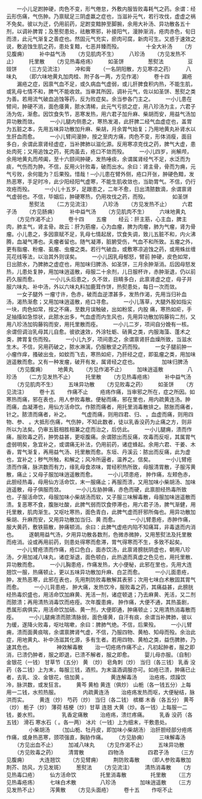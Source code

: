 <!-- { "loadSidebar": true } -->
　　一小儿足跗肿硬，肉色不变，形气倦怠，外敷内服皆败毒耗气之药。余谓：经云形伤痛，气伤肿。乃禀赋足三阴虚羸之症也，当滋补元气，若行攻伐，虚虚之祸不免矣。彼以为迂，仍用前药，足跗变黯肿至脚腕，余用大补汤、异功散各五十剂，以调补脾胃；及葱熨患处，祛散寒邪，补接阳气，漫肿渐消，疮肉赤色，旬日而溃，此元气渐复之善症也。然固元气充实，瘀肉可腐，新肉可生。又惑于速效之说，敷追蚀生肌之药，患处复黯，七恶并臻而殁。
　　
　　十全大补汤
　　（方见腹痈）
　　补中益气汤
　　（方见肌肉不生）
　　八珍汤
　　（方见发热不止）
　　托里散
　　（方见热毒疮疡）
　　如圣饼
　　
　　葱熨法
　　
　　豆豉饼
　　（三方见流注）
　　冲和膏
　　（一名阴阳散，方见寒凉之药）
　　八味丸
　　（即六味地黄丸加肉桂、附子各一两，方见作渴）
　　卷十四
　　漏疮
　　漏疮之症，因禀气血不足，或久病血气虚弱，或儿肝脾食积内热，不能生肌，或乳母七情不和，脾气不能收敛。当审其所因，调补元气，佐以如圣饼、葱熨之类为善。若用流气破血追蚀等药，反为败症矣。余当参各门主之。
　　一小儿患在臂间，肿硬不消，面色痿黄，脓水清稀，此元气亏损之症，用八珍汤为主，六君子汤为佐，渐愈。因饮食失节，恶寒发热，用六君子加升麻、柴胡而安，用益气汤加异功散而敛。
　　一小儿腿内侧患之，寒热发渴，此肝脾二经气血虚症也，盖胃为五脏之本，先用五味异功散加升麻、柴胡，月余胃气始复；乃用地黄丸补肾水以生肝血而愈。
　　一小儿臂间漫肿，按之至肉方痛，肉色不变，形体消瘦，面目多白，余谓此禀肾经虚症，当补脾肺以滋化源。反用寒凉克伐之药，脾气大虚，患处肉死；又用追蚀之药，死肉虽去，疮口不敛而殁。
　　一小儿四岁，尚解颅，余用地黄丸而颅阖，至十六颐间肿硬，发热唾痰，余谓属肾经气不足，水泛而为痰，气伤而为肿。不信，反用火针败毒，破而出水。余曰：肾主骨，骨而为痈，元气亏败，余何能为？后果殁。惜哉！─小儿患在臂外侧，疮口开张，肿硬色黯，发热恶寒，手足时冷，此少阳经阳气虚寒，不能生肌收敛也，当助胃气。不信，仍行攻疮而殁。
　　一小儿十五岁，足跟患之，二年不愈，日出清脓数滴，余谓禀肾气虚弱也。不信，毕姻后，肿硬寒热，仍用攻伐之药，而殁。
　　
　　如圣饼
　　
　　葱熨法
　　（二方见流注）
　　八珍汤
　　（方见发热不止）
　　六君子汤
　　（方见肠痈）
　　补中益气汤
　　（方见肌肉不生）
　　六味地黄丸
　　（方见作渴不止）
　　卷十四
　　五瘤
　　经云：肝主筋，心主血，脾主肉，肺主气，肾主骨。故云：肝为筋瘤，心为血瘤，脾为肉瘤，肺为气瘤，肾为骨瘤。小儿患之，多因禀赋不足，乳母七情起居，饮食失调，致儿五脏不和，内火沸腾，血凝气滞也。夫瘤者留也。随气凝滞，脏腑受伤，气血不和所致。五瘤之外，更有脂瘤、粉瘤、虱瘤、虫瘤之类。若行气破血，或敷寒凉追蚀之药，或用蛛丝缠芫花线等法，以治其外则误矣。
　　一小儿因乳母郁怒，臂前 肿硬，皮色如常，日出脓水，乃脾肺之虚症也，用加味归脾汤、如圣饼，三月余肿渐消。后因母怒发热，儿患处复肿，用加味逍遥散，母服二十余剂，儿日服杯许，赤肿渐退，仍以前药久服而愈。
　　一小儿头后患之，久不敛，目睛多白，此禀肾虚之症，母子并服六味丸、补中汤，外以六味丸料加鹿茸作饼，热熨患处，每日一次而敛。
　　一女子腿外 一瘤寸许，色赤，破而血逆漂甚多，发热作渴，先用当归补血汤，渴热渐愈；又用加味逍遥散，疮口寻愈。
　　一小儿落草，大腿外股如指尖一块，肉色如常，按之不痛，至数月误触破，出如粉浆，内股 痛，寒热如疟，手足抽搐如急惊状，此脓水出多，气血虚而内生风也，先用异功散加钩藤钩二剂，又用八珍汤加钩藤钩而安，用托里散而痊。
　　一小儿二岁，项间自分娩有一核。余谓但调治乳母其儿自愈。彼欲速效，外涂牡蛎、硝黄之类，内服海藻、蓬术之类，脾胃复伤而殁。
　　一小儿九岁，项间患之，余谓禀肾肝血燥所致，当滋水生木。不信，另用药破之，脓水淋漓，仍服散坚之药而殁。
　　一女子腿前肿一小瘤作痒，搔破出虫，如蚊而飞去，寒热如疟，乃肝经之症，即虱瘤之类，用加味逍遥散而愈。又有一种发瘤，破开有发，属肾经之症也。
　　
　　加味归脾汤
　　（方见腹痈）
　　地黄丸
　　（方见作渴不止）
　　加味逍遥散
　　
　　八珍汤
　　（二方见发热不止）
　　托里散
　　（方见热毒疮疡）
　　补中益气汤
　　（方见肌肉不生）
　　五味异功散
　　（方见败毒之药）
　　如圣饼
　　（方见流注）
　　卷十五
　　作痛不止
　　疮疡作痛，当审邪之所在，症之所因。如寒热而痛，邪在表也，用人参败毒散。便秘而痛，邪在里也，用内疏黄连汤。肿 而痛，血凝滞也，用仙方活命饮。作脓而痛者，用托里消毒散排之。脓胀而痛者，针之。脓溃而痛者，补之。
　　气虚而痛，则用四君、归、 。血虚而痛，则用四物、参、 。大抵形伤痛，气伤肿，不知此数者，徒以乳香没药为止痛之方，则非所以为法矣。仍审五脏相胜相兼之症而治之，后仿此。
　　一小儿腿痈，溃而作痛，服败毒之药，肿势益甚，更呕腹痛。余谓脓出而反痛，攻毒而反呕，其属胃气虚弱明矣，急宜补之，或谓痛无补法，仍用前药，诸症蜂起。余用六君、干姜、木香，胃气渐复，再用益气汤、托里散而愈。东垣、丹溪云：脓出而反痛，此为虚也，宜补之；秽气所触，和解之；风冷所逼者，温养之。信矣。
　　一小儿臂疮溃而作痛，脉洪数而有力，缘乳母食浓味，胃经积热所致，母服清胃散，子服泻黄散，痛止；又母子服加味逍遥散而愈。
　　一小儿项患疮， 肿作痛，左颊色赤，此胆经热毒，母用仙方活命饮，末一服痛止；再服而溃，又用加味小柴胡汤、加味逍遥散，母子俱服而敛。
　　一小儿左胁肿痛，赤色而硬，此禀胆经热毒所致也，子服活命饮，母服加味小柴胡汤而软，又子服三味解毒散，母服加味逍遥散而溃。复恶寒不食，腹胀吐酸，此脾气弱而饮食停滞也，用六君子汤，脾气渐健，用托里散，肌肉渐生。又呕吐寒热，面色青白，此脾气虚而肝邪所侮也。用异功散加柴胡、升麻而安，又用异功散加当归、黄 而愈。
　　一小儿臂患疮，赤肿作痛，服大黄药，敷铁箍散，肿痛顿消。余曰：此脾气虚疮内陷不知痛耳，非毒退而内消也。
　　遂朝用益气汤，夕用异功散各数剂，色微赤微肿，又用葱熨法及托里散而疮消。设或再用前药，则患处得寒而愈滞，胃气得寒而不生，多致不起矣。
　　一小儿臂疮溃而作痛，疮口色白，面赤饮汤，此禀肾膀胱阴虚也，朝用八珍汤，夕用加减八味丸，诸症渐退，面色顿白，此热退而真虚之色见也，用托里散、异功散而愈。
　　一小儿胸患疮，作痛发热，大小便秘，此邪在里也，先用大连翘饮一服，热痛顿止，更以五味异功散加升麻、白芷而愈。
　　一小儿面患疮， 肿，发热恶寒，此邪在表也，先用荆防败毒散解其表邪；次用七味白术散固其胃气而愈。
　　一小儿背患疮， 肿大痛，发热饮冷，服败毒之药，其痛益甚，此膀胱经热毒炽盛也，用活命饮加麻黄、羌活一剂，诸症顿退；乃去麻黄、羌活，又二剂而脓溃；再用清热消毒饮而疮痊。次年腹患痈， 肿作痛，大便不通，其热虽剧，悉属形病俱实，用活命饮加硝、黄一剂，大便即通，肿痛顿止；又用清热消毒散而痊。
　　一小儿腿痈溃而脓清脉弱，面色痿黄，自汗有痰，余谓当补脾肺，彼以为缓，遂降火败毒，呕吐喘嗽，余曰：脾肺气绝。不信，后果殁。
　　一小儿臂痈，溃而面黄痰喘，余谓禀脾肾气虚，不信，乃服四物、黄柏、知母而殁。余治此症，用地黄丸、补中汤滋其化源，多有生者。若用四物、黄柏之类，益伤脾肺，乃速其危也。
　　
　　神效解毒散
　　治一切疮疡作痛不止，凡初起肿者，服之即消，已溃仍肿者，服之即退，已溃不解者，服之即愈。
　　婴儿母亦服。（自制）金银花（一钱） 甘草节（五分） 黄 （炒） 皂角刺（炒） 当归（各三钱） 乳香 没药（各二钱）上为末，每服三钱，酒煎。为末温酒调服亦可。如疮已溃，肿痛已止者，去乳、没、金银花，倍加黄 。
　　
　　黄连解毒汤
　　治疮疡，烦躁饮冷，脉洪数，或发狂言。
　　黄芩 黄柏 黄连（俱炒） 山栀（各一钱五分）上每用一二钱，水煎热服。
　　
　　内疏黄连汤
　　治疮疡发热而呕，大便秘结，脉洪而实。
　　黄连（炒） 芍药（炒） 当归（各二钱） 槟榔 木香（各五分） 黄芩（炒） 栀子（炒） 薄荷 桔梗（炒）甘草 连翘 大黄（炒。各一钱）上每服一二钱，姜水煎。
　　
　　乳香定痛散
　　治疮疡，溃烂疼痛。
　　乳香 没药（各五钱） 滑石 寒水石（ 。各一两） 冰片（一钱）上为细末，干敷患处。
　　
　　小柴胡汤
　　（加山栀、牡丹皮，即加味小柴胡汤） 治肝胆经部分疮疡作痛，或身热恶寒，颈项强直，胸胁作痛。
　　（方见胁痈）
　　三味解毒汤
　　（方见出血不止）
　　加减八味丸
　　（方见作渴不止）
　　五味异功散
　　（方见败毒之药）
　　清胃散
　　
　　四物汤
　　
　　四君子汤
　　（三方见腹痈）
　　大连翘饮
　　（方见臂痈）
　　荆防败毒散
　　（即人参败毒散加荆芥、防风，方见发斑）
　　葱熨法
　　（方见流注）
　　清热消毒散
　　（方见热毒口疮）
　　仙方活命饮
　　
　　托里消毒散
　　
　　托里散
　　（三方见热毒疮疡）
　　七味白术散
　　
　　八珍汤
　　
　　加味逍遥散
　　（三方见发热不止）
　　泻黄散
　　（方见头面疮）
　　卷十五
　　作呕不止
